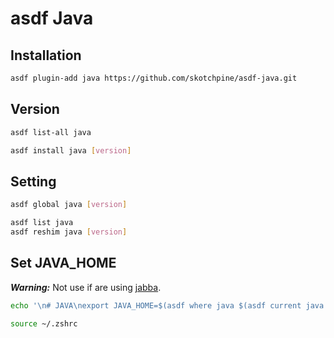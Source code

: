 # asdf Java

## Installation

```sh
asdf plugin-add java https://github.com/skotchpine/asdf-java.git
```

## Version

```sh
asdf list-all java
```

```sh
asdf install java [version]
```

## Setting

```sh
asdf global java [version]
```

```sh
asdf list java
asdf reshim java [version]
```

## Set JAVA_HOME

***Warning:*** Not use if are using [jabba](/jabba.md).

```sh
echo '\n# JAVA\nexport JAVA_HOME=$(asdf where java $(asdf current java | sed -s "s|\(.*\) \?(.*|\1|g"))' >> ~/.zshrc
```

```sh
source ~/.zshrc
```
